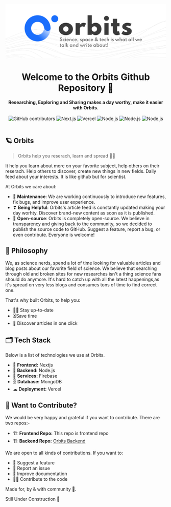 <div align="center">
  <img src="/public/Readme Banner.png" alt="Orbits Banner">
  <h1>Welcome to the Orbits Github Repository 📖</h1>
  <strong>Researching, Exploring and Sharing makes a day worthy, make it easier with Orbits.</strong>
  <br/><br/>  
  <img alt="GitHub contributors" src="https://img.shields.io/github/contributors/orbits-inc/orbits?color=3A3A3A&style=for-the-badge">
  <img alt="Next.js" src="https://img.shields.io/badge/next.js-1A6EFC?style=for-the-badge&logo=next-dot-js&logoColor=white">
  <img alt="Vercel" src="https://img.shields.io/badge/vercel-1A6EFC?style=for-the-badge&logo=vercel&logoColor=white">
  <img alt="Node.js" src="https://img.shields.io/badge/Node.js-1A6EFC?style=for-the-badge&logo=node-dot-js&logoColor=white">
  <img alt="Node.js" src="https://img.shields.io/badge/firebase-1A6EFC?style=for-the-badge&logo=firebase&logoColor=white">
  <img alt="Node.js" src="https://img.shields.io/badge/MongoDB-1A6EFC?style=for-the-badge&logo=mongodb&logoColor=white">
</div>
<br>


## 🪐 Orbits

> Orbits help you reserach, learn and spread 🧑‍🔬

It help you learn about more on your favorite subject, help others on their reserach. Help others to discover, create new things in new fields. Daily feed about your interests. It is like github but for scientist.

At Orbits we care about:

* 🌟 **Maintenance**: We are working continuously to introduce new features, fix bugs, and improve user experience.
* ❣ **Being Helpful**: Orbits's article feed is constantly updated making your day worhty. Discover brand-new content as soon as it is published.
* 💫 **Open-source**: Orbits is completely open-source. We believe in transparency and giving back to the community, so we decided to publish the source code to GitHub. Suggest a feature, report a bug, or even contribute. Everyone is welcome!

## 📯 Philosophy

We, as science nerds, spend a lot of time looking for valuable articles and blog posts about our favorite field of science. We believe that searching through old and broken sites for new researches isn't a thing science fans should do anymore. It's hard to catch up with all the latest happenings,as it's spread on very less blogs and consumes tons of time to find correct one.

That's why built Orbits, to help you:
* 🧑‍🔬 Stay up-to-date
* ⏳Save time
* 📰 Discover articles in one click

## 🗂 Tech Stack

Below is a list of technologies we use at Orbits.

* 🎨 **Frontend:** Nextjs
* 🌳 **Backend:** Node.js
* 🧰 **Services:** Firebase
* 🗄️ **Database:** MongoDB
* ☁ **Deployment:** Vercel

## 🙌 Want to Contribute?

We would be very happy and grateful if you want to contribute.
There are two repos:-

* 🏗 **Frontend Repo:** This repo is frontend repo
* 🏗 **Backend Repo:** <a href="https://github.com/Orbits-Inc/orbits-api">Orbits Backend</a>

We are open to all kinds of contributions. If you want to:
* 🤔 Suggest a feature
* 🐛 Report an issue
* 📖 Improve documentation
* 👨‍💻 Contribute to the code

Made for, by & with community 💖.

Still Under Construction 🚧
